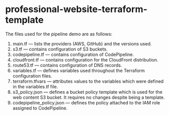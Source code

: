 # professional-website-terraform-template
The files used for the pipeline demo are as follows:
1. main.tf — lists the providers (AWS, GitHub) and the versions used.
2. s3.tf — contains configuration of S3 buckets.
3. codepipeline.tf — contains configuration of CodePipeline.
4. cloudfront.tf — contains configuration for the CloudFront distribution.
5. route53.tf — contains configuration of DNS records.
6. variables.tf — defines variables used throughout the Terraform configuration files.
7. terraform.tfvars — attributes values to the variables which were defined in the variables.tf file.
8. s3_policy.json — defines a bucket policy template which is used for the web content S3 bucket. It requires no changes despite being a template.
9. codepipeline_policy.json — defines the policy attached to the IAM role assigned to CodePipeline.
